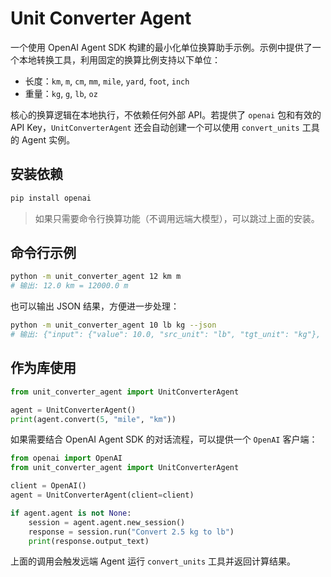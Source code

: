 # Unit Converter Agent

一个使用 OpenAI Agent SDK 构建的最小化单位换算助手示例。示例中提供了一个本地转换工具，利用固定的换算比例支持以下单位：

- 长度：`km`, `m`, `cm`, `mm`, `mile`, `yard`, `foot`, `inch`
- 重量：`kg`, `g`, `lb`, `oz`

核心的换算逻辑在本地执行，不依赖任何外部 API。若提供了 `openai` 包和有效的 API Key，`UnitConverterAgent` 还会自动创建一个可以使用 `convert_units` 工具的 Agent 实例。

## 安装依赖

```bash
pip install openai
```

> 如果只需要命令行换算功能（不调用远端大模型），可以跳过上面的安装。

## 命令行示例

```bash
python -m unit_converter_agent 12 km m
# 输出: 12.0 km = 12000.0 m
```

也可以输出 JSON 结果，方便进一步处理：

```bash
python -m unit_converter_agent 10 lb kg --json
# 输出: {"input": {"value": 10.0, "src_unit": "lb", "tgt_unit": "kg"}, "output": 4.5359237}
```

## 作为库使用

```python
from unit_converter_agent import UnitConverterAgent

agent = UnitConverterAgent()
print(agent.convert(5, "mile", "km"))
```

如果需要结合 OpenAI Agent SDK 的对话流程，可以提供一个 `OpenAI` 客户端：

```python
from openai import OpenAI
from unit_converter_agent import UnitConverterAgent

client = OpenAI()
agent = UnitConverterAgent(client=client)

if agent.agent is not None:
    session = agent.agent.new_session()
    response = session.run("Convert 2.5 kg to lb")
    print(response.output_text)
```

上面的调用会触发远端 Agent 运行 `convert_units` 工具并返回计算结果。
